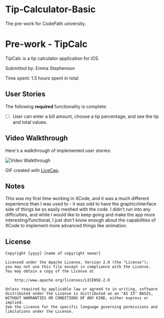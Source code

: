 # Tip-Calculator-Basic
The pre-work for CodePath university. 

# Pre-work - TipCalc

TipCalc is a tip calculator application for iOS.

Submitted by: Emma Stephenson

Time spent: 1.5 hours spent in total

## User Stories

The following **required** functionality is complete:
* [ ] User can enter a bill amount, choose a tip percentage, and see the tip and total values.

## Video Walkthrough 

Here's a walkthrough of implemented user stories:

<img src='http://i.imgur.com/link/to/your/gif/file.gif' title='Video Walkthrough' width='' alt='Video Walkthrough' />

GIF created with [LiceCap](http://www.cockos.com/licecap/).

## Notes
This was my first time working in XCode, and it was a much different experience than I was used to - it was odd to have the
graphic/interface side of things be so easily meshed with the code. I didn't run into any difficulties, and while I would
like to keep going and make the app more interesting/functional, I just don't know enough about the capabilities of XCode to 
implement more advanced things like animation.

## License

    Copyright [yyyy] [name of copyright owner]

    Licensed under the Apache License, Version 2.0 (the "License");
    you may not use this file except in compliance with the License.
    You may obtain a copy of the License at

        http://www.apache.org/licenses/LICENSE-2.0

    Unless required by applicable law or agreed to in writing, software
    distributed under the License is distributed on an "AS IS" BASIS,
    WITHOUT WARRANTIES OR CONDITIONS OF ANY KIND, either express or implied.
    See the License for the specific language governing permissions and
    limitations under the License.
